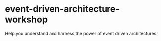 # event-driven-architecture-workshop
Help you understand and harness the power of event driven architectures
